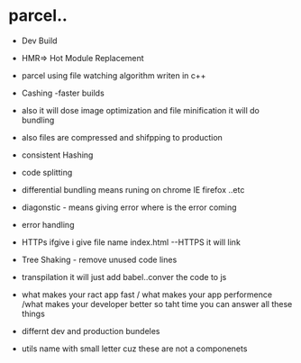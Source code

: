 # parcel..
- Dev Build
- HMR=> Hot Module Replacement
- parcel using file watching algorithm writen in c++
- Cashing -faster builds
- also it will dose image optimization and file minification it will do bundling
- also files are compressed and shifpping to production
- consistent Hashing
- code splitting
- differential bundling means runing on chrome IE firefox ..etc
- diagonstic - means giving error where is the error coming
- error handling
- HTTPs ifgive  i give file name index.html --HTTPS it will link
- Tree Shaking - remove unused code  lines
- transpilation it will just add babel..conver the code to js
- what makes your ract app fast / what makes your app performence /what makes your developer better so taht time you can answer all these things
- differnt dev and production bundeles

- utils name with small letter cuz these are not a componenets 
<!-- 
 two types of export

 1) default export/import
  export default Header;
  import Header from "./Component/Header";

 2) named export/import -->
 <!-- import {CDN_URL} from foloder path for import
 export const CDN_URL = " url" -->